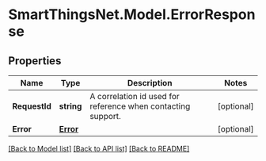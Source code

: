 # SmartThingsNet.Model.ErrorResponse
## Properties

Name | Type | Description | Notes
------------ | ------------- | ------------- | -------------
**RequestId** | **string** | A correlation id used for reference when contacting support. | [optional] 
**Error** | [**Error**](Error.md) |  | [optional] 

[[Back to Model list]](../README.md#documentation-for-models) [[Back to API list]](../README.md#documentation-for-api-endpoints) [[Back to README]](../README.md)


